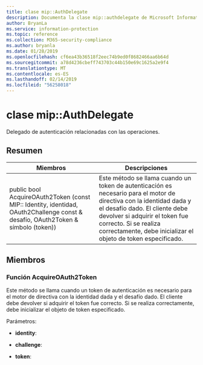 ```yaml
---
title: clase mip::AuthDelegate
description: Documenta la clase mip::authdelegate de Microsoft Information Protection (MIP) SDK.
author: BryanLa
ms.service: information-protection
ms.topic: reference
ms.collection: M365-security-compliance
ms.author: bryanla
ms.date: 01/28/2019
ms.openlocfilehash: cf6ea43b36518f2eec74b9ed0f8682466aa6b64d
ms.sourcegitcommit: a78d4236cbeff743703c44b150e69c1625a2e9f4
ms.translationtype: MT
ms.contentlocale: es-ES
ms.lasthandoff: 02/14/2019
ms.locfileid: "56258018"
---
```

# <a name="class-mipauthdelegate"></a>clase mip::AuthDelegate 
Delegado de autenticación relacionadas con las operaciones.
  
## <a name="summary"></a>Resumen
 Miembros                        | Descripciones                                
--------------------------------|---------------------------------------------
public bool AcquireOAuth2Token (const MIP:: Identity, identidad, OAuth2Challenge const & desafío, OAuth2Token & símbolo (token))  |  Este método se llama cuando un token de autenticación es necesario para el motor de directiva con la identidad dada y el desafío dado. El cliente debe devolver si adquirir el token fue correcto. Si se realiza correctamente, debe inicializar el objeto de token especificado.
  
## <a name="members"></a>Miembros
  
### <a name="acquireoauth2token-function"></a>Función AcquireOAuth2Token
Este método se llama cuando un token de autenticación es necesario para el motor de directiva con la identidad dada y el desafío dado. El cliente debe devolver si adquirir el token fue correcto. Si se realiza correctamente, debe inicializar el objeto de token especificado.

Parámetros:  
* **identity**: 


* **challenge**: 


* **token**:

